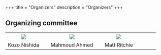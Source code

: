 +++
title = "Organizers"
description = "Organizers"
+++

## Organizing committee

|       |   |     |   |      |   |      |   |      |
|:-----:|---|:---:|---|:----:|---|:----:|---|:----:|
| ![](../img/organizers/kozo.png) | &nbsp; | ![](../img/organizers/mahmoud.jpg) | &nbsp; | ![](../img/organizers/matt.png) |
| Kozo Nishida | &nbsp;  | Mahmoud Ahmed | &nbsp; | Matt Ritchie |
